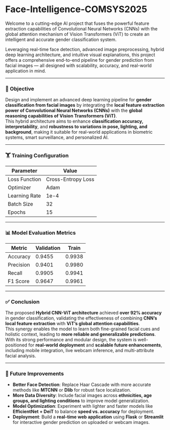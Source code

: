 # Face-Intelligence-COMSYS2025
Welcome to a cutting-edge AI project that fuses the powerful feature extraction capabilities of Convolutional Neural Networks (CNNs) with the global attention mechanism of Vision Transformers (ViT) to create an intelligent and accurate gender classification system.

Leveraging real-time face detection, advanced image preprocessing, hybrid deep learning architecture, and intuitive visual explanations, this project offers a comprehensive end-to-end pipeline for gender prediction from facial images — all designed with scalability, accuracy, and real-world application in mind.

---

### 🚀 Objective

Design and implement an advanced deep learning pipeline for **gender classification from facial images** by integrating the **local feature extraction power of Convolutional Neural Networks (CNNs)** with the **global reasoning capabilities of Vision Transformers (ViT)**.  
This hybrid architecture aims to enhance **classification accuracy, interpretability**, and **robustness to variations in pose, lighting, and background**, making it suitable for real-world applications in biometric systems, smart surveillance, and personalized AI.

---

### 🏋️ Training Configuration

<div align="center">

| Parameter        | Value              |
|------------------|--------------------|
| Loss Function     | Cross-Entropy Loss |
| Optimizer         | Adam               |
| Learning Rate     | 1e-4               |
| Batch Size        | 32                 |
| Epochs            | 15                 |

</div>

---

### 📊 Model Evaluation Metrics 

<div align="center">

| Metric     | Validation | Train   |
|------------|------------|---------|
| Accuracy   | 0.9455     | 0.9938  |
| Precision  | 0.9401     | 0.9980  |
| Recall     | 0.9905     | 0.9941  |
| F1 Score   | 0.9647     | 0.9961  |

</div>




---

### ✅ Conclusion

The proposed **Hybrid CNN-ViT architecture** achieved **over 92% accuracy** in gender classification, validating the effectiveness of combining **CNN’s local feature extraction** with **ViT’s global attention capabilities**.  
This synergy enables the model to learn both fine-grained facial cues and holistic context, leading to **more reliable and generalizable predictions**.  
With its strong performance and modular design, the system is well-positioned for **real-world deployment** and **scalable future enhancements**, including mobile integration, live webcam inference, and multi-attribute facial analysis.


---

### 🔮 Future Improvements

- **Better Face Detection**: Replace Haar Cascade with more accurate methods like **MTCNN** or **Dlib** for robust face localization.
- **More Data Diversity**: Include facial images across **ethnicities, age groups, and lighting conditions** to improve model generalization.
- **Model Optimization**: Experiment with lighter and faster models like **EfficientNet + DeiT** to balance **speed vs. accuracy** for deployment.
- **Deployment**: Build a **real-time web application** using **Flask** or **Streamlit** for interactive gender prediction on uploaded or webcam images.


